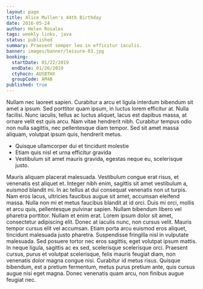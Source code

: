 ```yaml
---
layout: page
title: Alice Mullen's 44th Birthday
date: 2016-05-24
author: Helen Rosales
tags: weekly links, java
status: published
summary: Praesent semper leo in efficitur iaculis.
banner: images/banner/leisure-03.jpg
booking:
  startDate: 01/22/2019
  endDate: 01/26/2019
  ctyhocn: AUSBTHX
  groupCode: AM4B
published: true
---
```

Nullam nec laoreet sapien. Curabitur a arcu et ligula interdum bibendum sit amet a ipsum. Sed porttitor quam ipsum, in luctus lorem efficitur at. Nulla facilisi. Nunc iaculis, tellus ac luctus aliquet, lacus est dapibus massa, at ornare velit est quis arcu. Nam vitae hendrerit nibh. Curabitur tempus odio non nulla sagittis, nec pellentesque diam tempor. Sed sit amet massa aliquam, volutpat ipsum quis, hendrerit metus.

* Quisque ullamcorper dui et tincidunt molestie
* Etiam quis nisl et urna efficitur gravida
* Vestibulum sit amet mauris gravida, egestas neque eu, scelerisque justo.

Mauris aliquam placerat malesuada. Vestibulum congue erat risus, et venenatis est aliquet et. Integer nibh enim, sagittis sit amet vestibulum a, euismod blandit mi. In ac tellus at dui consequat venenatis non ut turpis. Nam eros lacus, ultricies faucibus augue sit amet, accumsan eleifend massa. Nulla non mi et metus faucibus blandit at id orci. Duis mi orci, mollis et arcu quis, pellentesque pulvinar sapien. Nullam bibendum libero vel pharetra porttitor. Nullam et enim erat. Lorem ipsum dolor sit amet, consectetur adipiscing elit. Donec at iaculis nunc, non cursus velit.
Mauris tempor cursus elit vel accumsan. Etiam porta arcu euismod eros aliquet, tincidunt malesuada justo pharetra. Suspendisse fringilla nisl in vulputate malesuada. Sed posuere tortor nec eros sagittis, eget volutpat ipsum mattis. In neque ligula, sagittis ac ex sed, scelerisque scelerisque orci. Praesent cursus, purus et volutpat scelerisque, felis mauris feugiat diam, non venenatis dolor magna congue nisi. Curabitur id metus risus. Quisque bibendum, est a pretium fermentum, metus purus pretium ante, quis cursus augue nisi eget magna. Donec venenatis quam arcu, non finibus augue feugiat nec.
